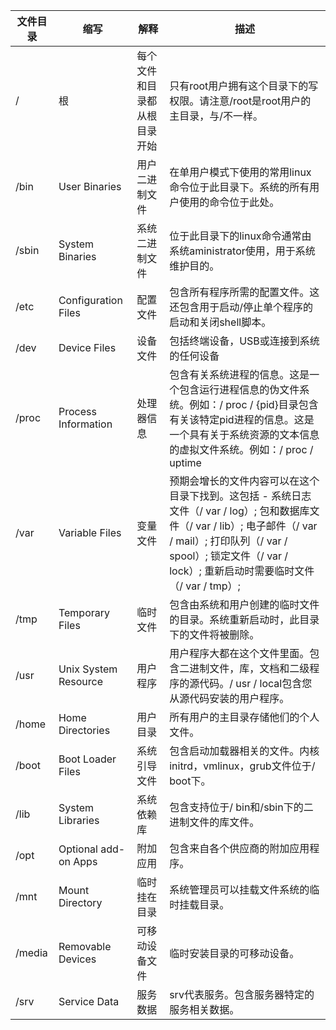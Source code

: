 

文件目录| 缩写 | 解释 | 描述
---|---|---|---
/| 根 | 每个文件和目录都从根目录开始| 只有root用户拥有这个目录下的写权限。请注意/root是root用户的主目录，与/不一样。
/bin | User Binaries | 用户二进制文件| 在单用户模式下使用的常用linux命令位于此目录下。系统的所有用户使用的命令位于此处。
/sbin | System Binaries | 系统二进制文件|位于此目录下的linux命令通常由系统aministrator使用，用于系统维护目的。
/etc | Configuration Files | 配置文件|包含所有程序所需的配置文件。这还包含用于启动/停止单个程序的启动和关闭shell脚本。 
/dev | Device Files | 设备文件|包括终端设备，USB或连接到系统的任何设备
/proc | Process Information | 处理器信息|包含有关系统进程的信息。这是一个包含运行进程信息的伪文件系统。例如：/ proc / {pid}目录包含有关该特定pid进程的信息。这是一个具有关于系统资源的文本信息的虚拟文件系统。例如：/ proc / uptime
/var | Variable Files | 变量文件|预期会增长的文件内容可以在这个目录下找到。这包括 - 系统日志文件（/ var / log）; 包和数据库文件（/ var / lib）; 电子邮件（/ var / mail）; 打印队列（/ var / spool）; 锁定文件（/ var / lock）; 重新启动时需要临时文件（/ var / tmp）;
/tmp | Temporary Files | 临时文件|包含由系统和用户创建的临时文件的目录。系统重新启动时，此目录下的文件将被删除。
/usr | Unix System Resource | 用户程序 | 用户程序大都在这个文件里面。包含二进制文件，库，文档和二级程序的源代码。/ usr / local包含您从源代码安装的用户程序。
/home | Home Directories | 用户目录|所有用户的主目录存储他们的个人文件。
/boot | Boot Loader Files | 系统引导文件|包含启动加载器相关的文件。内核initrd，vmlinux，grub文件位于/ boot下。
/lib | System Libraries | 系统依赖库 |包含支持位于/ bin和/sbin下的二进制文件的库文件。
/opt | Optional add-on Apps | 附加应用|包含来自各个供应商的附加应用程序。
/mnt | Mount Directory | 临时挂在目录|系统管理员可以挂载文件系统的临时挂载目录。
/media | Removable Devices | 可移动设备文件|临时安装目录的可移动设备。
/srv | Service Data | 服务数据|srv代表服务。包含服务器特定的服务相关数据。